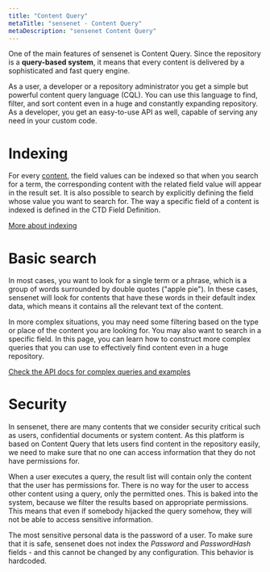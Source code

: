 ```yaml
---
title: "Content Query"
metaTitle: "sensenet - Content Query"
metaDescription: "sensenet Content Query"
---
```


One of the main features of sensenet is Content Query. Since the repository is a **query-based system**, it means that every content is delivered by a sophisticated and fast query engine.

As a user, a developer or a repository administrator you get a simple but powerful content query language (CQL). You can use this language to find, filter, and sort content even in a huge and constantly expanding repository. As a developer, you get an easy-to-use API as well, capable of serving any need in your custom code.

# Indexing

For every [content](/concepts/content-management), the field values can be indexed so that when you search for a term, the corresponding content with the related field value will appear in the result set. It is also possible to search by explicitly defining the field whose value you want to search for. The way a specific field of a content is indexed is defined in the CTD Field Definition.

[More about indexing](/concepts/basics/04-search#metadataindexing,searchingbyfields)

# Basic search

In most cases, you want to look for a single term or a phrase, which is a group of words surrounded by double quotes ("apple pie"). In these cases, sensenet will look for contents that have these words in their default index data, which means it contains all the relevant text of the content.

In more complex situations, you may need some filtering based on the type or place of the content you are looking for. You may also want to search in a specific field. In this page, you can learn how to construct more complex queries that you can use to effectively find content even in a huge repository.

[Check the API docs for complex queries and examples](/api-docs/querying)

# Security

In sensenet, there are many contents that we consider security critical such as users, confidential documents or system content. As this platform is based on Content Query that lets users find content in the repository easily, we need to make sure that no one can access information that they do not have permissions for.

When a user executes a query, the result list will contain only the content that the user has permissions for. There is no way for the user to access other content using a query, only the permitted ones. This is baked into the system, because we filter the results based on appropriate permissions. This means that even if somebody hijacked the query somehow, they will not be able to access sensitive information.

The most sensitive personal data is the password of a user. To make sure that it is safe, sensenet does not index the *Password* and *PasswordHash* fields - and this cannot be changed by any configuration. This behavior is hardcoded.
